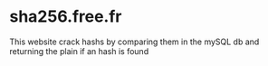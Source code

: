 sha256.free.fr
==============

This website crack hashs by comparing them in the mySQL db and returning the plain if an hash is found
